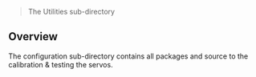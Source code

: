 > The Utilities sub-directory

## Overview

The configuration sub-directory contains all packages and source to the calibration & testing the servos.
